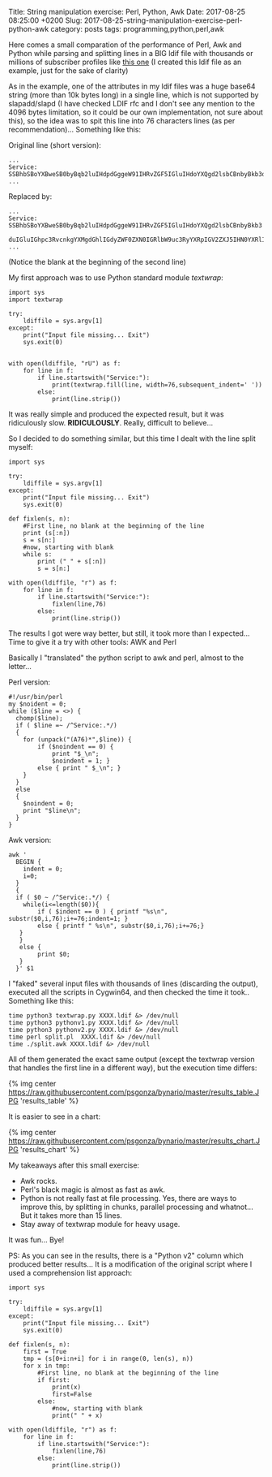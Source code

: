 Title: String manipulation exercise: Perl, Python, Awk
Date: 2017-08-25 08:25:00 +0200
Slug: 2017-08-25-string-manipulation-exercise-perl-python-awk
category: posts
tags: programming,python,perl,awk


Here comes a small comparation of the performance of Perl, Awk and Python while parsing and splitting lines in a BIG ldif file with thousands or millions of subscriber profiles like [this one](https://raw.githubusercontent.com/psgonza/bynario/master/2017-08-25-string-manipulation_example.ldif) (I created this ldif file as an example, just for the sake of clarity)

As in the example, one of the attributes in my ldif files was a huge base64 string (more than 10k bytes long) in a single line, which is not supported by slapadd/slapd (I have checked LDIF rfc and I don't see any mention to the 4096 bytes limitation, so it could be our own implementation, not sure about this), so the idea was to spit this line into 76 characters lines (as per recommendation)... Something like this:

Original line (short version):

```
...
Service: SSBhbSBoYXBweSB0byBqb2luIHdpdGggeW91IHRvZGF5IGluIHdoYXQgd2lsbCBnbyBkb3duIGluIGhpc3RvcnkgYXMgdGhlIGdyZWF0ZXN0IGRlbW9uc3RyYXRpIGV2ZXJ5IHN0YXRlIGZa
...

```

Replaced by:

```
...
Service: SSBhbSBoYXBweSB0byBqb2luIHdpdGggeW91IHRvZGF5IGluIHdoYXQgd2lsbCBnbyBkb3
 duIGluIGhpc3RvcnkgYXMgdGhlIGdyZWF0ZXN0IGRlbW9uc3RyYXRpIGV2ZXJ5IHN0YXRlIGZa
...
```

(Notice the blank at the beginning of the second line)

My first approach was to use Python standard module *textwrap*:

```
import sys
import textwrap

try:
    ldiffile = sys.argv[1]
except:
    print("Input file missing... Exit")
    sys.exit(0)


with open(ldiffile, "rU") as f:
    for line in f:
        if line.startswith("Service:"):
            print(textwrap.fill(line, width=76,subsequent_indent=' '))
        else:
            print(line.strip())
```

It was really simple and produced the expected result, but it was ridiculously slow. **RIDICULOUSLY**. Really, difficult to believe...

So I decided to do something similar, but this time I dealt with the line split myself:

```
import sys

try:
    ldiffile = sys.argv[1]
except:
    print("Input file missing... Exit")
    sys.exit(0)

def fixlen(s, n):
    #First line, no blank at the beginning of the line
    print (s[:n])
    s = s[n:]
    #now, starting with blank
    while s:
        print (" " + s[:n])
        s = s[n:]

with open(ldiffile, "r") as f:
    for line in f:
        if line.startswith("Service:"):
            fixlen(line,76)
        else:
            print(line.strip())
```

The results I got were way better, but still, it took more than I expected... Time to give it a try with other tools: AWK and Perl

Basically I "translated" the python script to awk and perl, almost to the letter...

Perl version:

```
#!/usr/bin/perl
my $noident = 0;
while ($line = <>) {
  chomp($line);
  if ( $line =~ /^Service:.*/)
  {
    for (unpack("(A76)*",$line)) {
        if ($noindent == 0) {
            print "$_\n";
            $noindent = 1; }
        else { print " $_\n"; }
    }
  }
  else
  {
    $noindent = 0;
    print "$line\n";
  }
}
```

Awk version:

```
awk '
  BEGIN {
    indent = 0;
    i=0;
  }
  {
  if ( $0 ~ /^Service:.*/) {
    while(i<=length($0)){
        if ( $indent == 0 ) { printf "%s\n", substr($0,i,76);i+=76;indent=1; }
        else { printf " %s\n", substr($0,i,76);i+=76;}
   }
   }
   else {
        print $0;
   }
  }' $1

```

I "faked" several input files with thousands of lines (discarding the output), executed all the scripts in Cygwin64, and then checked the time it took.. Something like this:

```
time python3 textwrap.py XXXX.ldif &> /dev/null
time python3 pythonv1.py XXXX.ldif &> /dev/null
time python3 pythonv2.py XXXX.ldif &> /dev/null
time perl split.pl  XXXX.ldif &> /dev/null
time ./split.awk XXXX.ldif &> /dev/null
```

All of them generated the exact same output (except the textwrap version that handles the first line in a different way), but the execution time differs:

{% img center https://raw.githubusercontent.com/psgonza/bynario/master/results_table.JPG 'results_table' %}

It is easier to see in a chart:

{% img center https://raw.githubusercontent.com/psgonza/bynario/master/results_chart.JPG 'results_chart' %}

My takeaways after this small exercise:

- Awk rocks. 
- Perl's black magic is almost as fast as awk. 
- Python is not really fast at file processing. Yes, there are ways to improve this, by splitting in chunks, parallel processing and whatnot... But it takes more than 15 lines. 
- Stay away of textwrap module for heavy usage. 

It was fun... Bye!

PS: As you can see in the results, there is a "Python v2" column which produced better results... It is a modification of the original script where I used a comprehension list approach:

```
import sys

try:
    ldiffile = sys.argv[1]
except:
    print("Input file missing... Exit")
    sys.exit(0)

def fixlen(s, n):
    first = True
    tmp = (s[0+i:n+i] for i in range(0, len(s), n))
    for x in tmp:
        #First line, no blank at the beginning of the line
        if first:
            print(x)
            first=False
        else:
            #now, starting with blank
            print(" " + x)

with open(ldiffile, "r") as f:
    for line in f:
        if line.startswith("Service:"):
            fixlen(line,76)
        else:
            print(line.strip())
```
